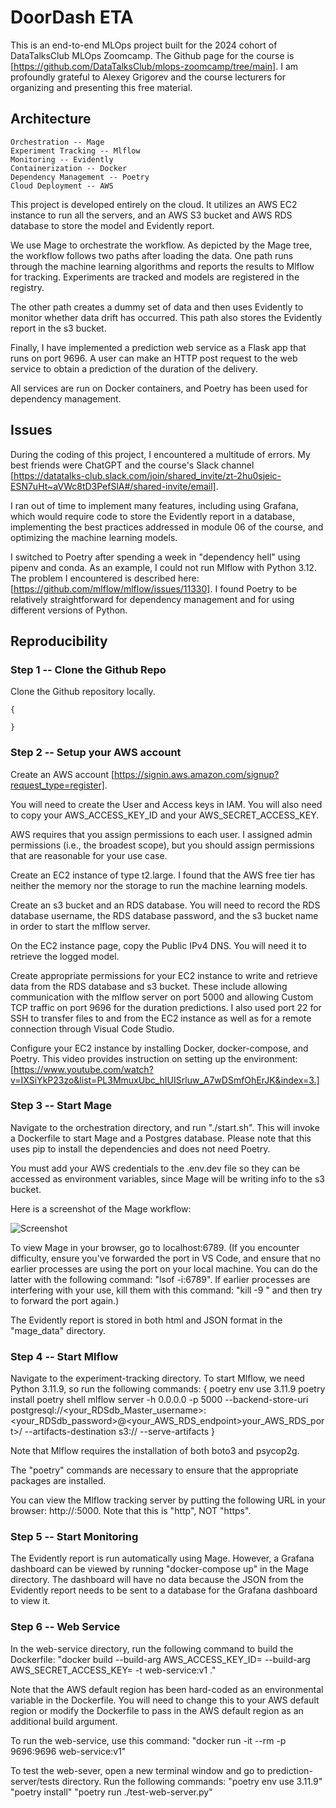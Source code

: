 
# DoorDash ETA

This is an end-to-end MLOps project built for the 2024 cohort of DataTalksClub MLOps Zoomcamp.  The Github page for the course is [https://github.com/DataTalksClub/mlops-zoomcamp/tree/main].  I am profoundly grateful to Alexey Grigorev and the course lecturers for organizing and presenting this free material.


## Architecture

    Orchestration -- Mage
    Experiment Tracking -- Mlflow
    Monitoring -- Evidently
    Containerization -- Docker
    Dependency Management -- Poetry
    Cloud Deployment -- AWS

This project is developed entirely on the cloud.  It utilizes an AWS EC2 instance to run all the servers, and an AWS S3 bucket and AWS RDS database to store the model and Evidently report.

We use Mage to orchestrate the workflow.  As depicted by the Mage tree, the workflow follows two paths after loading the data.  One path runs through the machine learning algorithms and reports the results to Mlflow for tracking.  Experiments are tracked and models are registered in the registry.
    
The other path creates a dummy set of data and then uses Evidently to monitor whether data drift has occurred.  This path also stores the Evidently report in the s3 bucket.

Finally, I have implemented a prediction web service as a Flask app that runs on port 9696.  A user can make an HTTP post request to the web service to obtain a prediction of the duration of the delivery.  

All services are run on Docker containers, and Poetry has been used for dependency management. 


## Issues

During the coding of this project, I encountered a multitude of errors.  My best friends were  ChatGPT and the course's Slack channel [https://datatalks-club.slack.com/join/shared_invite/zt-2hu0sjeic-ESN7uHt~aVWc8tD3PefSlA#/shared-invite/email].

I ran out of time to implement many features, including using Grafana, which would require code to store the Evidently report in a database, implementing the best practices addressed in module 06 of the course, and optimizing the machine learning models.

I switched to Poetry after spending a week in "dependency hell" using pipenv and conda.  As an example, I could not run Mlflow with Python 3.12.  The problem I encountered is described here:  [https://github.com/mlflow/mlflow/issues/11330].  I found Poetry to be relatively straightforward for dependency management and for using different versions of Python.   


## Reproducibility

### Step 1 -- Clone the Github Repo

Clone the Github repository locally.

    {

    }

### Step 2 -- Setup your AWS account

Create an AWS account [https://signin.aws.amazon.com/signup?request_type=register].

You will need to create the User and Access keys in IAM.  You will also need to copy your AWS_ACCESS_KEY_ID and your AWS_SECRET_ACCESS_KEY.

AWS requires that you assign permissions to each user.  I assigned admin permissions (i.e., the broadest scope), but you should assign permissions that are reasonable for your use case.

Create an EC2 instance of type t2.large.  I found that the AWS free tier has neither the memory nor the storage to run the machine learning models.

Create an s3 bucket and an RDS database.  You will need to record the RDS database username, the  RDS database password, and the s3 bucket name in order to start the mlflow server.

On the EC2 instance page, copy the Public IPv4 DNS.  You will need it to retrieve the logged model.

Create appropriate permissions for your EC2 instance to write and retrieve data from the RDS database and s3 bucket.  These include allowing communication with the mlflow server on port 5000 and allowing Custom TCP traffic on port 9696 for the duration predictions.  I also used port 22 for SSH to transfer files to and from the EC2 instance as well as for a remote connection through Visual Code Studio. 

Configure your EC2 instance by installing Docker, docker-compose, and Poetry.  This video provides instruction on setting up the environment:  [https://www.youtube.com/watch?v=IXSiYkP23zo&list=PL3MmuxUbc_hIUISrluw_A7wDSmfOhErJK&index=3.]

### Step 3 -- Start Mage

Navigate to the orchestration directory, and run "./start.sh".  This will invoke a Dockerfile to start Mage and a Postgres database.  Please note that this uses pip to install the dependencies and does not need Poetry.

You must add your AWS credentials to the .env.dev file so they can be accessed as environment variables, since Mage will be writing info to the s3 bucket.

Here is a screenshot of the Mage workflow:

![Screenshot](~/images/mage_screenshot.png)

To view Mage in your browser, go to localhost:6789.  (If you encounter difficulty, ensure you've forwarded the port in VS Code, and ensure that no earlier processes are using the port on your local machine.  You can do the latter with the following command:  "lsof -i:6789".  If earlier processes are interfering with your use, kill them with this command:  "kill -9 <process id>" and then try to forward the port again.)

The Evidently report is stored in both html and JSON format in the "mage_data" directory.

### Step 4 -- Start Mlflow

Navigate to the experiment-tracking directory.  To start Mlflow, we need Python 3.11.9, so run the following commands:
{
            poetry env use 3.11.9
            poetry install
            poetry shell
            mlflow server -h 0.0.0.0 -p 5000 --backend-store-uri postgresql://<your_RDSdb_Master_username>:<your_RDSdb_password>@<your_AWS_RDS_endpoint>your_AWS_RDS_port>/<your AWS_RDSdb_Configuration_DBname> --artifacts-destination s3://<your AWs _s3_bucket_name> --serve-artifacts
}
    
Note that Mlflow requires the installation of both boto3 and psycop2g.

The "poetry" commands are necessary to ensure that the appropriate packages are installed.

You can view the Mlflow tracking server by putting the following URL in your browser:  http://<your AWS EC2 Public IPv4 DNS>:5000.  Note that this is "http", NOT "https".

### Step 5 -- Start Monitoring

The Evidently report is run automatically using Mage.  However, a Grafana dashboard can be viewed by running "docker-compose up" in the Mage directory.  The dashboard will have no data because the JSON from the Evidently report needs to be sent to a database for the Grafana dashboard to view it.

### Step 6 -- Web Service

In the web-service directory, run the following command to build the Dockerfile:
     "docker build --build-arg AWS_ACCESS_KEY_ID=<your AWS Access Key> --build-arg AWS_SECRET_ACCESS_KEY=<your AWS Secret Access Key> -t web-service:v1 ."

Note that the AWS default region has been hard-coded as an environmental variable in the Dockerfile.  You will need to change this to your AWS default region or modify the Dockerfile to pass in the AWS default region as an additional build argument.   

To run the web-service, use this command:
        "docker run -it --rm -p 9696:9696  web-service:v1"

To test the web-sever, open a new terminal window and go to prediction-server/tests directory.  Run the following commands:
         "poetry env use 3.11.9"
         "poetry install"
         "poetry run ./test-web-server.py"

